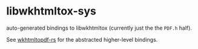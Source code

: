 # libwkhtmltox-sys

auto-generated bindings to libwkhtmltox (currently just the the `PDF.h` half).

See [wkhtmltopdf-rs](https://github.com/anowell/wkhtmltopdf-rs) for the abstracted higher-level bindings.

